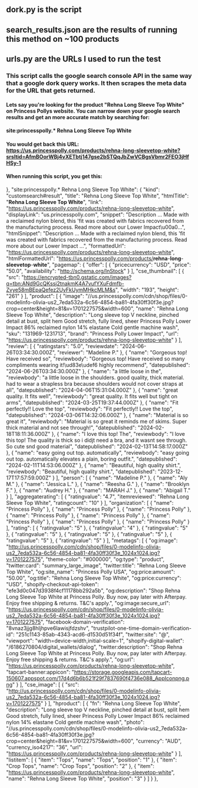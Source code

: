 ## dork.py is the script
## search_results.json are the results of running this method on ~100 products
## urls.py are the URLs I used to run the test

### This script calls the google search console API in the same way that a google dork query works. It then scrapes the meta data for the URL that gets returned. 

#### Lets say you're looking for the product "Rehna Long Sleeve Top White" on Princess Pollys website. You can narrow down your google search results and get an more accurate match by searching for: 

#### site:princesspolly.* Rehna Long Sleeve Top White

#### You would get back this URL: https://us.princesspolly.com/products/rehna-long-sleevetop-white?srsltid=AfmBOorWBj4vXETbtj147gse2bSTQqJbZwVCBgsVbmr2FEO3jHfHSy-1

#### When running this script, you get this: 

},
    "site:princesspolly.* Rehna Long Sleeve Top White": {
        "kind": "customsearch#result",
        "title": "Rehna Long Sleeve Top White",
        "htmlTitle": "<b>Rehna Long Sleeve Top White</b>",
        "link": "https://us.princesspolly.com/products/rehna-long-sleevetop-white",
        "displayLink": "us.princesspolly.com",
        "snippet": "Description ... Made with a reclaimed nylon blend, this 'fit was created with fabrics recovered from the manufacturing process. Read more about our Lower Impact\u00a0...",
        "htmlSnippet": "Description ... Made with a reclaimed nylon blend, this &#39;fit was created with fabrics recovered from the manufacturing process. Read more about our Lower Impact&nbsp;...",
        "formattedUrl": "https://us.princesspolly.com/products/rehna-long-sleevetop-white",
        "htmlFormattedUrl": "https://us.princesspolly.com/products/<b>rehna</b>-<b>long</b>-<b>sleevetop</b>-<b>white</b>",
        "pagemap": {
            "offer": [
                {
                    "pricecurrency": "USD",
                    "price": "50.0",
                    "availability": "http://schema.org/InStock"
                }
            ],
            "cse_thumbnail": [
                {
                    "src": "https://encrypted-tbn0.gstatic.com/images?q=tbn:ANd9GcQKssj2tnakmK4A7vufYXuFdmfb-Zvye58mBEpaQefez2UyFkUymMHkcMLM&s",
                    "width": "193",
                    "height": "261"
                }
            ],
            "product": [
                {
                    "image": "//us.princesspolly.com/cdn/shop/files/0-modelinfo-olivia-us2_7eda532a-6c56-4854-ba81-4fa30ff30f3e.jpg?crop=center&height=81&v=1701227575&width=600",
                    "name": "Rehna Long Sleeve Top White",
                    "description": "Long sleeve top V neckline, pinched detail at bust, split hem Good stretch, fully lined, sheer Princess Polly Lower Impact 86% reclaimed nylon 14% elastane Cold gentle machine wash",
                    "sku": "131969-1231713",
                    "brand": "Princess Polly Lower Impact",
                    "url": "https://us.princesspolly.com/products/rehna-long-sleevetop-white"
                }
            ],
            "review": [
                {
                    "ratingstars": "5.0",
                    "reviewdate": "2024-06-26T03:34:30.000Z",
                    "reviewer": "Madeline P."
                },
                {
                    "name": "Gorgeous top! Have received so",
                    "reviewbody": "Gorgeous top! Have received so many compliments wearing it!\ud83e\udef6 highly recommend",
                    "datepublished": "2024-06-26T03:34:30.000Z"
                },
                {
                    "name": "a little loose in the",
                    "reviewbody": "a little loose in the shoulders. good quality, thick material. had to wear a strapless bra because shoulders would not cover straps at all",
                    "datepublished": "2024-04-06T15:31:04.000Z"
                },
                {
                    "name": "great quality. It fits well",
                    "reviewbody": "great quality. It fits well but tight on arms",
                    "datepublished": "2024-03-25T19:37:44.000Z"
                },
                {
                    "name": "Fit perfectly!! Love the top",
                    "reviewbody": "Fit perfectly!! Love the top",
                    "datepublished": "2024-03-06T14:32:06.000Z"
                },
                {
                    "name": "Material is so great it",
                    "reviewbody": "Material is so great it reminds me of skims. Super thick material and not see through!",
                    "datepublished": "2024-02-18T18:11:36.000Z"
                },
                {
                    "name": "I love this top! The",
                    "reviewbody": "I love this top! The quality is thick so i didjt need a bra, and it wasnt see through. So cute snd good material",
                    "datepublished": "2024-02-13T14:58:17.000Z"
                },
                {
                    "name": "easy going out top. automatically",
                    "reviewbody": "easy going out top. automatically elevates a plain, boring outfit.",
                    "datepublished": "2024-02-11T14:53:06.000Z"
                },
                {
                    "name": "Beautiful, high quality shirt.",
                    "reviewbody": "Beautiful, high quality shirt.",
                    "datepublished": "2023-12-17T17:57:59.000Z"
                }
            ],
            "person": [
                {
                    "name": "Madeline P."
                },
                {
                    "name": "Aly M."
                },
                {
                    "name": "Jessica L."
                },
                {
                    "name": "Reesha G."
                },
                {
                    "name": "Brooklyn F."
                },
                {
                    "name": "Audrey H."
                },
                {
                    "name": "MARAH J."
                },
                {
                    "name": "Abigail T."
                }
            ],
            "aggregaterating": [
                {
                    "ratingvalue": "4.7",
                    "itemreviewed": "Rehna Long Sleeve Top White",
                    "ratingcount": "10"
                }
            ],
            "organization": [
                {
                    "name": "Princess Polly"
                },
                {
                    "name": "Princess Polly"
                },
                {
                    "name": "Princess Polly"
                },
                {
                    "name": "Princess Polly"
                },
                {
                    "name": "Princess Polly"
                },
                {
                    "name": "Princess Polly"
                },
                {
                    "name": "Princess Polly"
                },
                {
                    "name": "Princess Polly"
                }
            ],
            "rating": [
                {
                    "ratingvalue": "5"
                },
                {
                    "ratingvalue": "4"
                },
                {
                    "ratingvalue": "5"
                },
                {
                    "ratingvalue": "5"
                },
                {
                    "ratingvalue": "5"
                },
                {
                    "ratingvalue": "5"
                },
                {
                    "ratingvalue": "5"
                },
                {
                    "ratingvalue": "5"
                }
            ],
            "metatags": [
                {
                    "og:image": "http://us.princesspolly.com/cdn/shop/files/0-modelinfo-olivia-us2_7eda532a-6c56-4854-ba81-4fa30ff30f3e_1024x1024.jpg?v=1701227575",
                    "theme-color": "#000000",
                    "og:type": "product",
                    "twitter:card": "summary_large_image",
                    "twitter:title": "Rehna Long Sleeve Top White",
                    "og:site_name": "Princess Polly USA",
                    "og:price:amount": "50.00",
                    "og:title": "Rehna Long Sleeve Top White",
                    "og:price:currency": "USD",
                    "shopify-checkout-api-token": "efe3d0c047d3938f4cf11178bb292a5b",
                    "og:description": "Shop Rehna Long Sleeve Top White at Princess Polly. Buy now, pay later with Afterpay. Enjoy free shipping & returns. T&C's apply.",
                    "og:image:secure_url": "https://us.princesspolly.com/cdn/shop/files/0-modelinfo-olivia-us2_7eda532a-6c56-4854-ba81-4fa30ff30f3e_1024x1024.jpg?v=1701227575",
                    "facebook-domain-verification": "8vnaz3jjg8hljhpve6lawisjfdzshv",
                    "trustpilot-one-time-domain-verification-id": "251c1143-85ab-4343-acd6-d1530d51f34f",
                    "twitter:site": "@",
                    "viewport": "width=device-width,initial-scale=1",
                    "shopify-digital-wallet": "/6186270804/digital_wallets/dialog",
                    "twitter:description": "Shop Rehna Long Sleeve Top White at Princess Polly. Buy now, pay later with Afterpay. Enjoy free shipping & returns. T&C's apply.",
                    "og:url": "https://us.princesspolly.com/products/rehna-long-sleevetop-white",
                    "tapcart-banner:appicon": "https://storage.googleapis.com/tapcart-150607.appspot.com/17d4d6b6b521f29f7837690f4736e088_AppIconpng.png"
                }
            ],
            "cse_image": [
                {
                    "src": "http://us.princesspolly.com/cdn/shop/files/0-modelinfo-olivia-us2_7eda532a-6c56-4854-ba81-4fa30ff30f3e_1024x1024.jpg?v=1701227575"
                }
            ],
            "hproduct": [
                {
                    "fn": "Rehna Long Sleeve Top White",
                    "description": "Long sleeve top V neckline, pinched detail at bust, split hem Good stretch, fully lined, sheer Princess Polly Lower Impact 86% reclaimed nylon 14% elastane Cold gentle machine wash",
                    "photo": "//us.princesspolly.com/cdn/shop/files/0-modelinfo-olivia-us2_7eda532a-6c56-4854-ba81-4fa30ff30f3e.jpg?crop=center&height=81&v=1701227575&width=600",
                    "currency": "AUD",
                    "currency_iso4217": "36",
                    "url": "https://us.princesspolly.com/products/rehna-long-sleevetop-white"
                }
            ],
            "listitem": [
                {
                    "item": "Tops",
                    "name": "Tops",
                    "position": "1"
                },
                {
                    "item": "Crop Tops",
                    "name": "Crop Tops",
                    "position": "2"
                },
                {
                    "item": "https://us.princesspolly.com/products/rehna-long-sleevetop-white",
                    "name": "Rehna Long Sleeve Top White",
                    "position": "3"
                }
            ]
        }
    },

